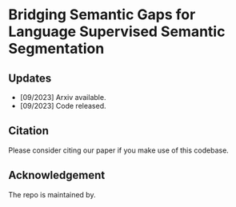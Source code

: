 # Bridging Semantic Gaps for Language Supervised Semantic Segmentation

## Updates

- [09/2023] Arxiv available. 
- [09/2023] Code released.

## Citation

Please consider citing our paper if you make use of this codebase.

## Acknowledgement

The repo is maintained by.
